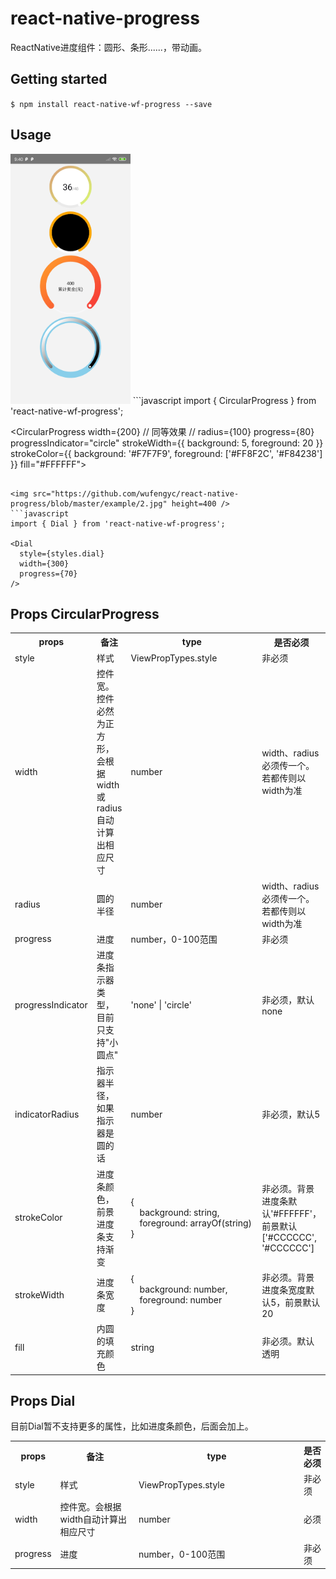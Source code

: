 
# react-native-progress
ReactNative进度组件：圆形、条形......，带动画。

## Getting started

`$ npm install react-native-wf-progress --save`


## Usage
<img src="https://github.com/wufengyc/react-native-progress/blob/master/example/1.jpg" height=400 />
```javascript
import { CircularProgress } from 'react-native-wf-progress';

<CircularProgress
  width={200}
//  同等效果
//  radius={100}
  progress={80}
  progressIndicator="circle"
  strokeWidth={{ background: 5, foreground: 20 }}
  strokeColor={{ background: '#F7F7F9', foreground: ['#FF8F2C', '#F84238'] }}
  fill="#FFFFFF">
  <View />
</CircularProgress>
```

<img src="https://github.com/wufengyc/react-native-progress/blob/master/example/2.jpg" height=400 />
```javascript
import { Dial } from 'react-native-wf-progress';

<Dial
  style={styles.dial}
  width={300}
  progress={70}
/>
```


## Props CircularProgress
<table>
  <tr>
    <th>props</th>
    <th>备注</th>
    <th width=250>type</th>
    <th>是否必须</th>
  </tr>
  <tr>
    <td>style</td>
    <td>样式</td>
    <td>ViewPropTypes.style</td>
    <td>非必须</td>
  </tr>
  <tr>
    <td>width</td>
    <td>控件宽。控件必然为正方形，会根据width或radius自动计算出相应尺寸</td>
    <td>number</td>
    <td>width、radius必须传一个。若都传则以width为准</td>
  </tr>
  <tr>
    <td>radius</td>
    <td>圆的半径</td>
    <td>number</td>
    <td>width、radius必须传一个。若都传则以width为准</td>
  </tr>
  <tr>
    <td>progress</td>
    <td>进度</td>
    <td>number，0-100范围</td>
    <td>非必须</td>
  </tr>
  <tr>
    <td>progressIndicator</td>
    <td>进度条指示器类型，目前只支持"小圆点"</td>
    <td>'none' | 'circle'</td>
    <td>非必须，默认none</td>
  </tr>
  <tr>
    <td>indicatorRadius</td>
    <td>指示器半径，如果指示器是圆的话</td>
    <td>number</td>
    <td>非必须，默认5</td>
  </tr>
  <tr>
    <td>strokeColor</td>
    <td>进度条颜色，前景进度条支持渐变</td>
    <td>{<br/>
      &emsp;background: string,<br/>
      &emsp;foreground: arrayOf(string)<br/>
      }
    </td>
    <td>非必须。背景进度条默认'#FFFFFF'，前景默认['#CCCCCC', '#CCCCCC']</td>
  </tr>
  <tr>
    <td>strokeWidth</td>
    <td>进度条宽度</td>
    <td>{<br/>
      &emsp;background: number,<br/>
      &emsp;foreground: number<br/>
      }
    </td>
    <td>非必须。背景进度条宽度默认5，前景默认20</td>
  </tr>
  <tr>
    <td>fill</td>
    <td>内圆的填充颜色</td>
    <td>string</td>
    <td>非必须。默认透明</td>
  </tr>
</table>

## Props Dial
目前Dial暂不支持更多的属性，比如进度条颜色，后面会加上。
<table>
  <tr>
    <th>props</th>
    <th>备注</th>
    <th width=250>type</th>
    <th>是否必须</th>
  </tr>
  <tr>
    <td>style</td>
    <td>样式</td>
    <td>ViewPropTypes.style</td>
    <td>非必须</td>
  </tr>
  <tr>
    <td>width</td>
    <td>控件宽。会根据width自动计算出相应尺寸</td>
    <td>number</td>
    <td>必须</td>
  </tr>
  <tr>
    <td>progress</td>
    <td>进度</td>
    <td>number，0-100范围</td>
    <td>非必须</td>
  </tr>
</table>
